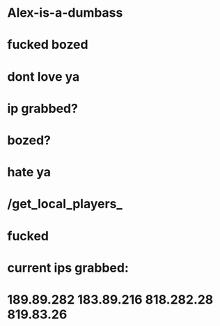 # Alex-is-a-dumbass
# fucked bozed
# dont love ya
# ip grabbed? 
# bozed?
# hate ya 
# /get_local_players_
# fucked 
# current ips grabbed:
# 189.89.282 183.89.216 818.282.28 819.83.26 
